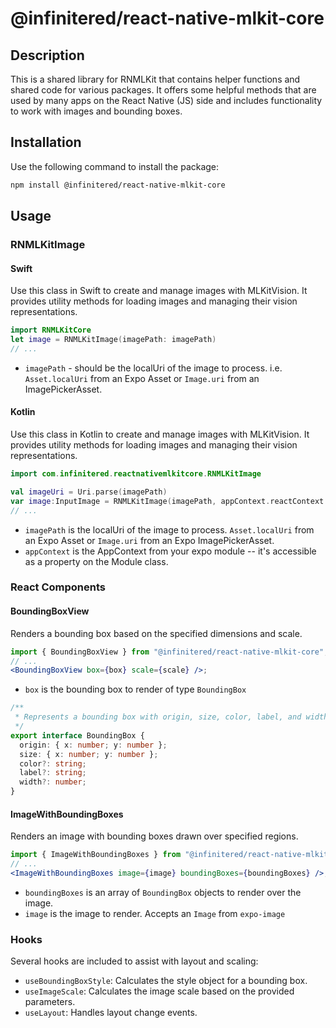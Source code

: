# @infinitered/react-native-mlkit-core

## Description

This is a shared library for RNMLKit that contains helper functions and shared code for various packages. It offers
some helpful methods that are used by many apps on the React Native (JS) side and includes functionality to work with
images and bounding boxes.

## Installation

Use the following command to install the package:

```bash
npm install @infinitered/react-native-mlkit-core
```

## Usage

### RNMLKitImage

#### Swift

Use this class in Swift to create and manage images with MLKitVision. It provides utility methods for loading images and
managing their vision representations.

```swift
import RNMLKitCore
let image = RNMLKitImage(imagePath: imagePath)
// ...
```

* `imagePath` - should be the localUri of the image to process. i.e. `Asset.localUri` from an Expo Asset or `Image.uri`
  from
  an ImagePickerAsset.

#### Kotlin

Use this class in Kotlin to create and manage images with MLKitVision. It provides utility methods for loading images
and managing their vision representations.

```kotlin
import com.infinitered.reactnativemlkitcore.RNMLKitImage

val imageUri = Uri.parse(imagePath)
var image:InputImage = RNMLKitImage(imagePath, appContext.reactContext!!).image
// ...
```

* `imagePath` is the localUri of the image to process.  `Asset.localUri` from an Expo Asset or `Image.uri` from an Expo
  ImagePickerAsset.
* `appContext` is the AppContext from your expo module -- it's accessible as a property on the Module class.

### React Components

#### BoundingBoxView

Renders a bounding box based on the specified dimensions and scale.

```jsx
import { BoundingBoxView } from "@infinitered/react-native-mlkit-core";
// ...
<BoundingBoxView box={box} scale={scale} />;
```

* `box` is the bounding box to render of type `BoundingBox`

```ts
/**
 * Represents a bounding box with origin, size, color, label, and width properties.
 */
export interface BoundingBox {
  origin: { x: number; y: number };
  size: { x: number; y: number };
  color?: string;
  label?: string;
  width?: number;
}
```

#### ImageWithBoundingBoxes

Renders an image with bounding boxes drawn over specified regions.

```jsx
import { ImageWithBoundingBoxes } from "@infinitered/react-native-mlkit-core";
// ...
<ImageWithBoundingBoxes image={image} boundingBoxes={boundingBoxes} />;
```

* `boundingBoxes` is an array of `BoundingBox` objects to render over the image.
* `image` is the image to render. Accepts an `Image` from `expo-image`

### Hooks

Several hooks are included to assist with layout and scaling:

- `useBoundingBoxStyle`: Calculates the style object for a bounding box.
- `useImageScale`: Calculates the image scale based on the provided parameters.
- `useLayout`: Handles layout change events.
